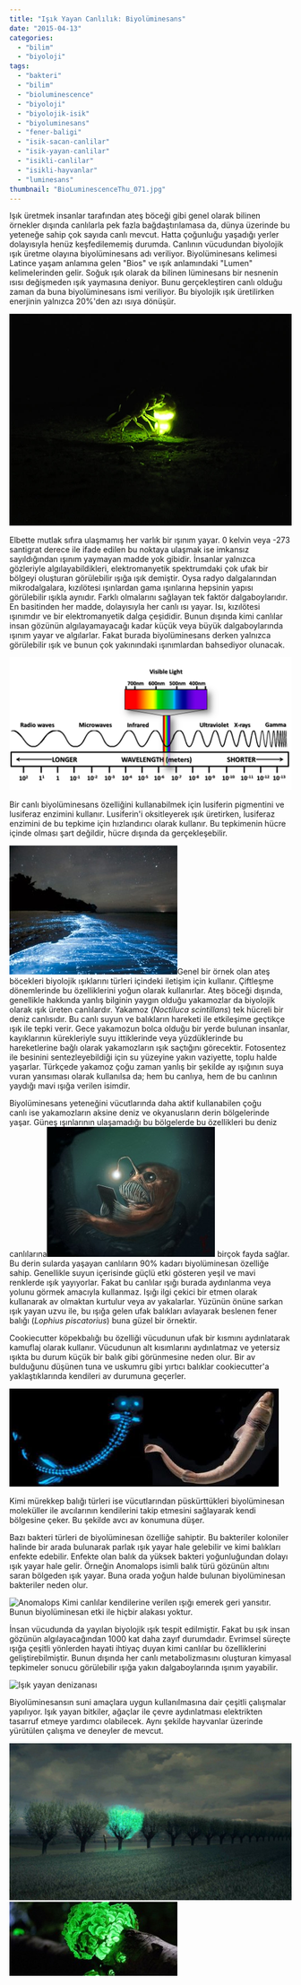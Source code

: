 ```yaml
---
title: "Işık Yayan Canlılık: Biyolüminesans"
date: "2015-04-13"
categories: 
  - "bilim"
  - "biyoloji"
tags: 
  - "bakteri"
  - "bilim"
  - "bioluminescence"
  - "biyoloji"
  - "biyolojik-isik"
  - "biyoluminesans"
  - "fener-baligi"
  - "isik-sacan-canlilar"
  - "isik-yayan-canlilar"
  - "isikli-canlilar"
  - "isikli-hayvanlar"
  - "luminesans"
thumbnail: "BioLuminescenceThu_071.jpg"
---
```


Işık üretmek insanlar tarafından ateş böceği gibi genel olarak bilinen örnekler dışında canlılarla pek fazla bağdaştırılamasa da, dünya üzerinde bu yeteneğe sahip çok sayıda canlı mevcut. Hatta çoğunluğu yaşadığı yerler dolayısıyla henüz keşfedilememiş durumda. Canlının vücudundan biyolojik ışık üretme olayına biyolüminesans adı veriliyor. Biyolüminesans kelimesi Latince yaşam anlamına gelen "Bios" ve ışık anlamındaki "Lumen" kelimelerinden gelir. Soğuk ışık olarak da bilinen lüminesans bir nesnenin ısısı değişmeden ışık yaymasına deniyor. Bunu gerçekleştiren canlı olduğu zaman da buna biyolüminesans ismi veriliyor. Bu biyolojik ışık üretilirken enerjinin yalnızca 20%'den azı ısıya dönüşür.

![Işık yayan ateş böceği](images/sen_hic_ates_bocegi_gordun_mu_by_gakgak.jpg)

Elbette mutlak sıfıra ulaşmamış her varlık bir ışınım yayar. 0 kelvin veya -273 santigrat derece ile ifade edilen bu noktaya ulaşmak ise imkansız sayıldığından ışınım yaymayan madde yok gibidir. İnsanlar yalnızca gözleriyle algılayabildikleri, elektromanyetik spektrumdaki çok ufak bir bölgeyi oluşturan görülebilir ışığa ışık demiştir. Oysa radyo dalgalarından mikrodalgalara, kızılötesi ışınlardan gama ışınlarına hepsinin yapısı görülebilir ışıkla aynıdır. Farklı olmalarını sağlayan tek faktör dalgaboylarıdır. En basitinden her madde, dolayısıyla her canlı ısı yayar. Isı, kızılötesi ışınımdır ve bir elektromanyetik dalga çeşididir. Bunun dışında kimi canlılar insan gözünün algılayamayacağı kadar küçük veya büyük dalgaboylarında ışınım yayar ve algılarlar. Fakat burada biyolüminesans derken yalnızca görülebilir ışık ve bunun çok yakınındaki ışınımlardan bahsediyor olunacak.

![Elektromanyetik spektrum](images/VisibleLightSpectrum.jpg)

Bir canlı biyolüminesans özelliğini kullanabilmek için lusiferin pigmentini ve lusiferaz enzimini kullanır. Lusiferin'i oksitleyerek ışık üretirken, lusiferaz enzimini de bu tepkime için hızlandırıcı olarak kullanır. Bu tepkimenin hücre içinde olması şart değildir, hücre dışında da gerçekleşebilir.

![Yakamoz](images/biyoluminesans_576238_m-300x230.jpg)Genel bir örnek olan ateş böcekleri biyolojik ışıklarını türleri içindeki iletişim için kullanır. Çiftleşme dönemlerinde bu özelliklerini yoğun olarak kullanırlar. Ateş böceği dışında, genellikle hakkında yanlış bilginin yaygın olduğu yakamozlar da biyolojik olarak ışık üreten canlılardır. Yakamoz (_Noctiluca scintillans_) tek hücreli bir deniz canlısıdır. Bu canlı suyun ve balıkların hareketi ile etkileşime geçtikçe ışık ile tepki verir. Gece yakamozun bolca olduğu bir yerde bulunan insanlar, kayıklarının kürekleriyle suyu ittiklerinde veya yüzdüklerinde bu hareketlerine bağlı olarak yakamozların ışık saçtığını görecektir. Fotosentez ile besinini sentezleyebildiği için su yüzeyine yakın vaziyette, toplu halde yaşarlar. Türkçede yakamoz çoğu zaman yanlış bir şekilde ay ışığının suya vuran yansıması olarak kullanılsa da; hem bu canlıya, hem de bu canlının yaydığı mavi ışığa verilen isimdir.

Biyolüminesans yeteneğini vücutlarında daha aktif kullanabilen çoğu canlı ise yakamozların aksine deniz ve okyanusların derin bölgelerinde yaşar. Güneş ışınlarının ulaşamadığı bu bölgelerde bu özellikleri bu deniz canlılarına![Fener balığı](images/well_read_angler_fish_by_thedarkcloak-d6txaa8-300x232.jpg) birçok fayda sağlar. Bu derin sularda yaşayan canlıların 90% kadarı biyolüminesan özelliğe sahip. Genellikle suyun içerisinde güçlü etki gösteren yeşil ve mavi renklerde ışık yayıyorlar. Fakat bu canlılar ışığı burada aydınlanma veya yolunu görmek amacıyla kullanmaz. Işığı ilgi çekici bir etmen olarak kullanarak av olmaktan kurtulur veya av yakalarlar. Yüzünün önüne sarkan ışık yayan uzvu ile, bu ışığa gelen ufak balıkları avlayarak beslenen fener balığı (_Lophius piscatorius_) buna güzel bir örnektir.

Cookiecutter köpekbalığı bu özelliği vücudunun ufak bir kısmını aydınlatarak kamuflaj olarak kullanır. Vücudunun alt kısımlarını aydınlatmaz ve yetersiz ışıkta bu durum küçük bir balık gibi görünmesine neden olur. Bir av bulduğunu düşünen tuna ve uskumru gibi yırtıcı balıklar cookiecutter'a yaklaştıklarında kendileri av durumuna geçerler.

![Cookiecutter köpekbalığı](images/Shark.jpg)

Kimi mürekkep balığı türleri ise vücutlarından püskürttükleri biyolüminesan moleküller ile avcılarının kendilerini takip etmesini sağlayarak kendi bölgesine çeker. Bu şekilde avcı av konumuna düşer.

Bazı bakteri türleri de biyolüminesan özelliğe sahiptir. Bu bakteriler koloniler halinde bir arada bulunarak parlak ışık yayar hale gelebilir ve kimi balıkları enfekte edebilir. Enfekte olan balık da yüksek bakteri yoğunluğundan dolayı ışık yayar hale gelir. Örneğin Anomalops isimli balık türü gözünün altını saran bölgeden ışık yayar. Buna orada yoğun halde bulunan biyolüminesan bakteriler neden olur.

![Anomalops](images/4733543367_ea7bca1de4.jpg) Kimi canlılar kendilerine verilen ışığı emerek geri yansıtır. Bunun biyolüminesan etki ile hiçbir alakası yoktur.

İnsan vücudunda da yayılan biyolojik ışık tespit edilmiştir. Fakat bu ışık insan gözünün algılayacağından 1000 kat daha zayıf durumdadır. Evrimsel süreçte ışığa çeşitli yönlerden hayati ihtiyaç duyan kimi canlılar bu özelliklerini geliştirebilmiştir. Bunun dışında her canlı metabolizmasını oluşturan kimyasal tepkimeler sonucu görülebilir ışığa yakın dalgaboylarında ışınım yayabilir.

![Işık yayan denizanası](images/midwater-jelly.jpg)

Biyolüminesansın suni amaçlara uygun kullanılmasına dair çeşitli çalışmalar yapılıyor. Işık yayan bitkiler, ağaçlar ile çevre aydınlatması elektrikten tasarruf etmeye yardımcı olabilecek. Aynı şekilde hayvanlar üzerinde yürütülen çalışma ve deneyler de mevcut.

![Biyolojik ışık yayan ağaç](images/Bioluminescent-Tree2-1024x568.jpg)![Işık yayan ağaç](images/Glowing-trees-300x132.jpg)
